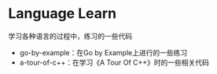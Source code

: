# Language Learn

学习各种语言的过程中，练习的一些代码

- go-by-example：在Go by Example上进行的一些练习
- a-tour-of-c++：在学习《A Tour Of C++》时的一些相关代码
